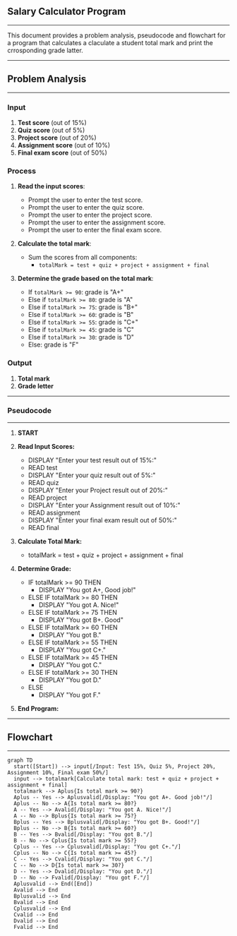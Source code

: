 ## Salary Calculator Program
---
This document provides a problem analysis, pseudocode and flowchart for a program that calculates a claculate a student total mark and print the crrosponding grade latter.

---
## Problem Analysis
--- 
### Input
1. **Test score** (out of 15%)
2. **Quiz score** (out of 5%)
3. **Project score** (out of 20%)
4. **Assignment score** (out of 10%)
5. **Final exam score** (out of 50%)

### Process
1. **Read the input scores**:
   - Prompt the user to enter the test score.
   - Prompt the user to enter the quiz score.
   - Prompt the user to enter the project score.
   - Prompt the user to enter the assignment score.
   - Prompt the user to enter the final exam score.

2. **Calculate the total mark**:
   - Sum the scores from all components:
     - `totalMark = test + quiz + project + assignment + final`

3. **Determine the grade based on the total mark**:
   - If `totalMark >= 90`: grade is "A+"
   - Else if `totalMark >= 80`: grade is "A"
   - Else if `totalMark >= 75`: grade is "B+"
   - Else if `totalMark >= 60`: grade is "B"
   - Else if `totalMark >= 55`: grade is "C+"
   - Else if `totalMark >= 45`: grade is "C"
   - Else if `totalMark >= 30`: grade is "D"
   - Else: grade is "F"

### Output
1. **Total mark**
2. **Grade letter**
---
### Pseudocode
---
1. **START**
2. **Read Input Scores:**
   - DISPLAY "Enter your test result out of 15%:"
   - READ test
   - DISPLAY "Enter your quiz result out of 5%:"
   - READ quiz
   - DISPLAY "Enter your Project result out of 20%:"
   - READ project
   - DISPLAY "Enter your Assignment result out of 10%:"
   - READ assignment
   - DISPLAY "Enter your final exam result out of 50%:"
   - READ final

3. **Calculate Total Mark:**
   - totalMark = test + quiz + project + assignment + final

4. **Determine Grade:**
   - IF totalMark >= 90 THEN
     - DISPLAY "You got A+, Good job!"
   - ELSE IF totalMark >= 80 THEN
     - DISPLAY "You got A. Nice!"
   - ELSE IF totalMark >= 75 THEN
     - DISPLAY "You got B+. Good"
   - ELSE IF totalMark >= 60 THEN
     - DISPLAY "You got B."
   - ELSE IF totalMark >= 55 THEN
     - DISPLAY "You got C+."
   - ELSE IF totalMark >= 45 THEN
     - DISPLAY "You got C."
   - ELSE IF totalMark >= 30 THEN
     - DISPLAY "You got D."
   - ELSE
     - DISPLAY "You got F."

5. **End Program:**
---

## Flowchart
---

```mermaid
graph TD
  start([Start]) --> input[/Input: Test 15%, Quiz 5%, Project 20%, Assignment 10%, Final exam 50%/]
  input --> totalmark[Calculate total mark: test + quiz + project + assignment + final]
  totalmark --> Aplus{Is total mark >= 90?}
  Aplus -- Yes --> Aplusvalid[/Display: "You got A+. Good job!"/]
  Aplus -- No --> A{Is total mark >= 80?}
  A -- Yes --> Avalid[/Display: "You got A. Nice!"/]
  A -- No --> Bplus{Is total mark >= 75?}
  Bplus -- Yes --> Bplusvalid[/Display: "You got B+. Good!"/]
  Bplus -- No --> B{Is total mark >= 60?}
  B -- Yes --> Bvalid[/Display: "You got B."/]
  B -- No --> Cplus{Is total mark >= 55?}
  Cplus -- Yes --> Cplusvalid[/Display: "You got C+."/]
  Cplus -- No --> C{Is total mark >= 45?}
  C -- Yes --> Cvalid[/Display: "You got C."/]
  C -- No --> D{Is total mark >= 30?}
  D -- Yes --> Dvalid[/Display: "You got D."/]
  D -- No --> Fvalid[/Display: "You got F."/]
  Aplusvalid --> End([End])
  Avalid --> End
  Bplusvalid --> End
  Bvalid --> End
  Cplusvalid --> End
  Cvalid --> End
  Dvalid --> End
  Fvalid --> End
